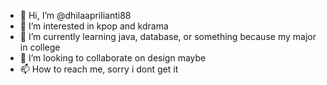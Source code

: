 - 👋 Hi, I’m @dhilaaprilianti88
- 👀 I’m interested in kpop and kdrama
- 🌱 I’m currently learning java, database, or something because my major in college
- 💞️ I’m looking to collaborate on design maybe
- 📫 How to reach me, sorry i dont get it

<!---
dhilaaprilianti88/dhilaaprilianti88 is a ✨ special ✨ repository because its `README.md` (this file) appears on your GitHub profile.
You can click the Preview link to take a look at your changes.
--->
